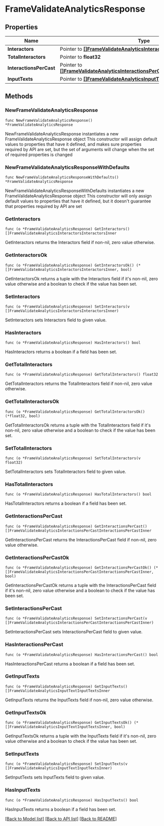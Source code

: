 # FrameValidateAnalyticsResponse

## Properties

Name | Type | Description | Notes
------------ | ------------- | ------------- | -------------
**Interactors** | Pointer to [**[]FrameValidateAnalyticsInteractorsInteractorsInner**](FrameValidateAnalyticsInteractorsInteractorsInner.md) |  | [optional] 
**TotalInteractors** | Pointer to **float32** |  | [optional] 
**InteractionsPerCast** | Pointer to [**[]FrameValidateAnalyticsInteractionsPerCastInteractionsPerCastInner**](FrameValidateAnalyticsInteractionsPerCastInteractionsPerCastInner.md) |  | [optional] 
**InputTexts** | Pointer to [**[]FrameValidateAnalyticsInputTextInputTextsInner**](FrameValidateAnalyticsInputTextInputTextsInner.md) |  | [optional] 

## Methods

### NewFrameValidateAnalyticsResponse

`func NewFrameValidateAnalyticsResponse() *FrameValidateAnalyticsResponse`

NewFrameValidateAnalyticsResponse instantiates a new FrameValidateAnalyticsResponse object
This constructor will assign default values to properties that have it defined,
and makes sure properties required by API are set, but the set of arguments
will change when the set of required properties is changed

### NewFrameValidateAnalyticsResponseWithDefaults

`func NewFrameValidateAnalyticsResponseWithDefaults() *FrameValidateAnalyticsResponse`

NewFrameValidateAnalyticsResponseWithDefaults instantiates a new FrameValidateAnalyticsResponse object
This constructor will only assign default values to properties that have it defined,
but it doesn't guarantee that properties required by API are set

### GetInteractors

`func (o *FrameValidateAnalyticsResponse) GetInteractors() []FrameValidateAnalyticsInteractorsInteractorsInner`

GetInteractors returns the Interactors field if non-nil, zero value otherwise.

### GetInteractorsOk

`func (o *FrameValidateAnalyticsResponse) GetInteractorsOk() (*[]FrameValidateAnalyticsInteractorsInteractorsInner, bool)`

GetInteractorsOk returns a tuple with the Interactors field if it's non-nil, zero value otherwise
and a boolean to check if the value has been set.

### SetInteractors

`func (o *FrameValidateAnalyticsResponse) SetInteractors(v []FrameValidateAnalyticsInteractorsInteractorsInner)`

SetInteractors sets Interactors field to given value.

### HasInteractors

`func (o *FrameValidateAnalyticsResponse) HasInteractors() bool`

HasInteractors returns a boolean if a field has been set.

### GetTotalInteractors

`func (o *FrameValidateAnalyticsResponse) GetTotalInteractors() float32`

GetTotalInteractors returns the TotalInteractors field if non-nil, zero value otherwise.

### GetTotalInteractorsOk

`func (o *FrameValidateAnalyticsResponse) GetTotalInteractorsOk() (*float32, bool)`

GetTotalInteractorsOk returns a tuple with the TotalInteractors field if it's non-nil, zero value otherwise
and a boolean to check if the value has been set.

### SetTotalInteractors

`func (o *FrameValidateAnalyticsResponse) SetTotalInteractors(v float32)`

SetTotalInteractors sets TotalInteractors field to given value.

### HasTotalInteractors

`func (o *FrameValidateAnalyticsResponse) HasTotalInteractors() bool`

HasTotalInteractors returns a boolean if a field has been set.

### GetInteractionsPerCast

`func (o *FrameValidateAnalyticsResponse) GetInteractionsPerCast() []FrameValidateAnalyticsInteractionsPerCastInteractionsPerCastInner`

GetInteractionsPerCast returns the InteractionsPerCast field if non-nil, zero value otherwise.

### GetInteractionsPerCastOk

`func (o *FrameValidateAnalyticsResponse) GetInteractionsPerCastOk() (*[]FrameValidateAnalyticsInteractionsPerCastInteractionsPerCastInner, bool)`

GetInteractionsPerCastOk returns a tuple with the InteractionsPerCast field if it's non-nil, zero value otherwise
and a boolean to check if the value has been set.

### SetInteractionsPerCast

`func (o *FrameValidateAnalyticsResponse) SetInteractionsPerCast(v []FrameValidateAnalyticsInteractionsPerCastInteractionsPerCastInner)`

SetInteractionsPerCast sets InteractionsPerCast field to given value.

### HasInteractionsPerCast

`func (o *FrameValidateAnalyticsResponse) HasInteractionsPerCast() bool`

HasInteractionsPerCast returns a boolean if a field has been set.

### GetInputTexts

`func (o *FrameValidateAnalyticsResponse) GetInputTexts() []FrameValidateAnalyticsInputTextInputTextsInner`

GetInputTexts returns the InputTexts field if non-nil, zero value otherwise.

### GetInputTextsOk

`func (o *FrameValidateAnalyticsResponse) GetInputTextsOk() (*[]FrameValidateAnalyticsInputTextInputTextsInner, bool)`

GetInputTextsOk returns a tuple with the InputTexts field if it's non-nil, zero value otherwise
and a boolean to check if the value has been set.

### SetInputTexts

`func (o *FrameValidateAnalyticsResponse) SetInputTexts(v []FrameValidateAnalyticsInputTextInputTextsInner)`

SetInputTexts sets InputTexts field to given value.

### HasInputTexts

`func (o *FrameValidateAnalyticsResponse) HasInputTexts() bool`

HasInputTexts returns a boolean if a field has been set.


[[Back to Model list]](../README.md#documentation-for-models) [[Back to API list]](../README.md#documentation-for-api-endpoints) [[Back to README]](../README.md)


